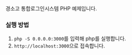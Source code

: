 경소고 통합로그인시스템 PHP 예제입니다.

### 실행 방법
1. `php -S 0.0.0.0:3000`를 입력해 php를 실행합니다.
2. `http://localhost:3000`으로 접속합니다.
